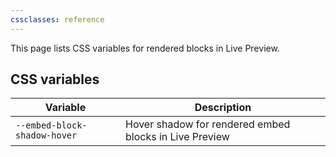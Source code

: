 ```yaml
---
cssclasses: reference
---
```


This page lists CSS variables for rendered blocks in Live Preview.

## CSS variables

| Variable                     | Description                                            |
| ---------------------------- | ------------------------------------------------------ |
| `--embed-block-shadow-hover` | Hover shadow for rendered embed blocks in Live Preview |
